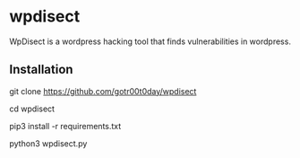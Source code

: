 # wpdisect
WpDisect is a wordpress hacking tool that finds vulnerabilities in wordpress.

## Installation

git clone https://github.com/gotr00t0day/wpdisect<br>

cd wpdisect<br>

pip3 install -r requirements.txt<br>

python3 wpdisect.py<br>


